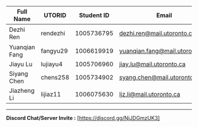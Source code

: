 | Full Name    | UTORID | Student ID | Email | Best Way to Contact | Discord Username|
| --- | --- | --- | --- | --- | --- |
|Dezhi Ren|rendezhi|1005736795|dezhi.ren@mail.utoronto.ca|+86 13564566365|古来のLeshy#3764|
|Yuanqian Fang|fangyu29|1006619919|yuanqian.fang@mail.utoronto.ca|4379708366|Fo_Jming#0028|
|Jiayu Lu|lujiayu4|1005706960|jiay.lu@mail.utoronto.ca|4379888132|Liturtle#1950|
|Siyang Chen|chens258|1005734902|syang.chen@mail.utoronto.ca|+86 18519226069|void *#6162|
|Jiazheng Li|lijiaz11|1006075630|ljz.li@mail.utoronto.ca|Discord|ljz3#3048|


---
**Discord Chat/Server Invite :** [https://discord.gg/NjJDGmzUK3]
